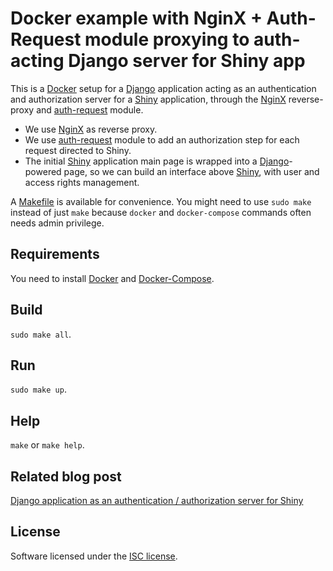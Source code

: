 # Docker example with NginX + Auth-Request module proxying to auth-acting Django server for Shiny app
This is a [Docker][] setup for a [Django] application acting as an authentication
and authorization server for a [Shiny] application, through the [NginX][]
reverse-proxy and [auth-request][] module.

- We use [NginX][] as reverse proxy.
- We use [auth-request][] module to add an authorization step for each request
  directed to Shiny.
- The initial [Shiny][] application main page is wrapped into a
  [Django][]-powered page, so we can build an interface above [Shiny][],
  with user and access rights management.

A [Makefile][] is available for convenience. You might need to use `sudo make`
instead of just `make` because `docker` and `docker-compose` commands often needs
admin privilege.

## Requirements
You need to install [Docker][] and [Docker-Compose][].

## Build
`sudo make all`.

## Run
`sudo make up`.

## Help
`make` or `make help`.

[auth-request]: https://nginx.org/en/docs/http/ngx_http_auth_request_module.html
[Docker]: https://www.docker.com/
[Django]: https://www.djangoproject.com/
[NginX]: https://www.nginx.com/
[Makefile]: https://www.gnu.org/software/make/manual/make.html
[Docker-Compose]: https://docs.docker.com/compose/
[Shiny]: https://shiny.rstudio.com/

## Related blog post
[Django application as an authentication / authorization server for Shiny][post]

[post]: http://pawamoy.github.io/2018/03/15/django-auth-server-for-shiny/

## License
Software licensed under the [ISC license](/LICENSE).
